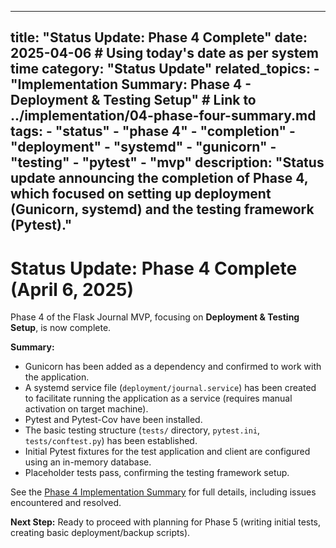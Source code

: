 ***

title: "Status Update: Phase 4 Complete"
date: 2025-04-06 # Using today's date as per system time
category: "Status Update"
related\_topics:
\- "Implementation Summary: Phase 4 - Deployment & Testing Setup" # Link to ../implementation/04-phase-four-summary.md
tags:
\- "status"
\- "phase 4"
\- "completion"
\- "deployment"
\- "systemd"
\- "gunicorn"
\- "testing"
\- "pytest"
\- "mvp"
description: "Status update announcing the completion of Phase 4, which focused on setting up deployment (Gunicorn, systemd) and the testing framework (Pytest)."
-----------------------------------------------------------------------------------------------------------------------------------------------------------------

# Status Update: Phase 4 Complete (April 6, 2025)

Phase 4 of the Flask Journal MVP, focusing on **Deployment & Testing Setup**, is now complete.

**Summary:**

- Gunicorn has been added as a dependency and confirmed to work with the application.
- A systemd service file (`deployment/journal.service`) has been created to facilitate running the application as a service (requires manual activation on target machine).
- Pytest and Pytest-Cov have been installed.
- The basic testing structure (`tests/` directory, `pytest.ini`, `tests/conftest.py`) has been established.
- Initial Pytest fixtures for the test application and client are configured using an in-memory database.
- Placeholder tests pass, confirming the testing framework setup.

See the [Phase 4 Implementation Summary](../implementation/04-phase-four-summary.md) for full details, including issues encountered and resolved.

**Next Step:** Ready to proceed with planning for Phase 5 (writing initial tests, creating basic deployment/backup scripts).
